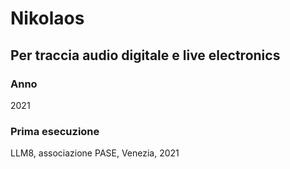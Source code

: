 # Nikolaos

## Per traccia audio digitale e live electronics

### Anno
2021

### Prima esecuzione
LLM8, associazione PASE, Venezia, 2021
